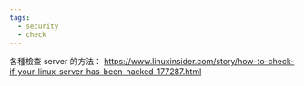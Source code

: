 ```yaml
---
tags:
  - security
  - check
---
```

各種檢查 server 的方法：
https://www.linuxinsider.com/story/how-to-check-if-your-linux-server-has-been-hacked-177287.html

